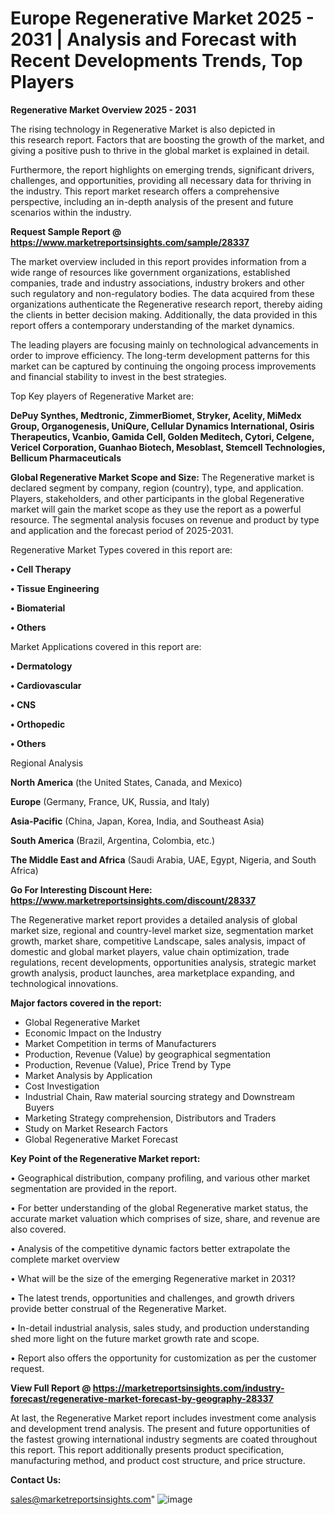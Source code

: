 # Europe Regenerative Market 2025 - 2031 | Analysis and Forecast with Recent Developments Trends, Top Players

<Strong> Regenerative Market Overview 2025 - 2031</strong>

The rising technology in Regenerative Market is also depicted in this research report. Factors that are boosting the growth of the market, and giving a positive push to thrive in the global market is explained in detail.

Furthermore, the report highlights on emerging trends, significant drivers, challenges, and opportunities, providing all necessary data for thriving in the industry. This report market research offers a comprehensive perspective, including an in-depth analysis of the present and future scenarios within the industry.

<strong>Request Sample Report @ <a href=https://www.marketreportsinsights.com/sample/28337>https://www.marketreportsinsights.com/sample/28337</a></strong>

The market overview included in this report provides information from a wide range of resources like government organizations, established companies, trade and industry associations, industry brokers and other such regulatory and non-regulatory bodies. The data acquired from these organizations authenticate the Regenerative research report, thereby aiding the clients in better decision making. Additionally, the data provided in this report offers a contemporary understanding of the market dynamics.

The leading players are focusing mainly on technological advancements in order to improve efficiency. The long-term development patterns for this market can be captured by continuing the ongoing process improvements and financial stability to invest in the best strategies.

Top Key players of Regenerative Market are:

<strong>DePuy Synthes, Medtronic, ZimmerBiomet, Stryker, Acelity, MiMedx Group, Organogenesis, UniQure, Cellular Dynamics International, Osiris Therapeutics, Vcanbio, Gamida Cell, Golden Meditech, Cytori, Celgene, Vericel Corporation, Guanhao Biotech, Mesoblast, Stemcell Technologies, Bellicum Pharmaceuticals</strong>

<strong><b>Global Regenerative Market Scope and Size:</b></strong>
The Regenerative market is declared segment by company, region (country), type, and application. Players, stakeholders, and other participants in the global Regenerative market will gain the market scope as they use the report as a powerful resource. The segmental analysis focuses on revenue and product by type and application and the forecast period of 2025-2031.

Regenerative Market Types covered in this report are:

<strong>• Cell Therapy

• Tissue Engineering

• Biomaterial

• Others</strong>

Market Applications covered in this report are:

<strong>• Dermatology

• Cardiovascular

• CNS

• Orthopedic

• Others</strong> 

Regional Analysis

<strong>North America</strong> (the United States, Canada, and Mexico)

<strong>Europe</strong> (Germany, France, UK, Russia, and Italy)

<strong>Asia-Pacific</strong> (China, Japan, Korea, India, and Southeast Asia)

<strong>South America</strong> (Brazil, Argentina, Colombia, etc.)

<strong>The Middle East and Africa</strong> (Saudi Arabia, UAE, Egypt, Nigeria, and South Africa)

<strong>Go For Interesting Discount Here: <a href=https://www.marketreportsinsights.com/discount/28337>https://www.marketreportsinsights.com/discount/28337</a></strong>

The Regenerative market report provides a detailed analysis of global market size, regional and country-level market size, segmentation market growth, market share, competitive Landscape, sales analysis, impact of domestic and global market players, value chain optimization, trade regulations, recent developments, opportunities analysis, strategic market growth analysis, product launches, area marketplace expanding, and technological innovations.

<strong><b>Major factors covered in the report:</b></strong>
<ul>
  <li>Global Regenerative Market </li>
  <li>Economic Impact on the Industry</li>
  <li>Market Competition in terms of Manufacturers</li>
  <li>Production, Revenue (Value) by geographical segmentation</li>
  <li>Production, Revenue (Value), Price Trend by Type</li>
  <li>Market Analysis by Application</li>
  <li>Cost Investigation</li>
  <li>Industrial Chain, Raw material sourcing strategy and Downstream Buyers</li>
  <li>Marketing Strategy comprehension, Distributors and Traders</li>
  <li>Study on Market Research Factors</li>
  <li>Global Regenerative Market Forecast</li>
</ul>

<strong><b>Key Point of the Regenerative Market report:</b></strong>

• Geographical distribution, company profiling, and various other market segmentation are provided in the report.

• For better understanding of the global Regenerative market status, the accurate market valuation which comprises of size, share, and revenue are also covered.

• Analysis of the competitive dynamic factors better extrapolate the complete market overview

• What will be the size of the emerging Regenerative market in 2031?

• The latest trends, opportunities and challenges, and growth drivers provide better construal of the Regenerative Market.

• In-detail industrial analysis, sales study, and production understanding shed more light on the future market growth rate and scope.

• Report also offers the opportunity for customization as per the customer request.

<strong><b>View Full Report @ <a href=https://marketreportsinsights.com/industry-forecast/regenerative-market-forecast-by-geography-28337>https://marketreportsinsights.com/industry-forecast/regenerative-market-forecast-by-geography-28337</a></b></strong>


At last, the Regenerative Market report includes investment come analysis and development trend analysis. The present and future opportunities of the fastest growing international industry segments are coated throughout this report. This report additionally presents product specification, manufacturing method, and product cost structure, and price structure.

<strong>Contact Us:</strong>

sales@marketreportsinsights.com"
![image](https://github.com/user-attachments/assets/70774a4a-696e-4e19-b263-74e8e22b3416)
